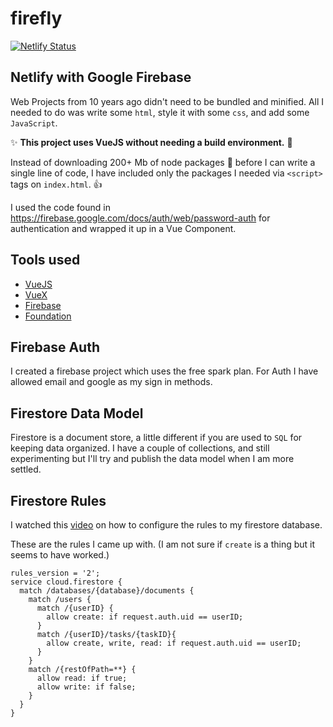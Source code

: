 # firefly

[![Netlify Status](https://api.netlify.com/api/v1/badges/9a02fef1-3e25-4371-915b-962839ea7dae/deploy-status)](https://app.netlify.com/sites/eager-roentgen-a14dbd/deploys)

## Netlify with Google Firebase

Web Projects from 10 years ago didn't need to be bundled and minified. All I needed to do was write some `html`, style it with some `css`, and add some `JavaScript`.

:sparkles: __This project uses VueJS without needing a build environment.__ :star2:

Instead of downloading 200+ Mb of node packages :poop: before I can write a single line of code, I have included only the packages I needed via `<script>` tags on `index.html`. :thumbsup:

I used the code found in https://firebase.google.com/docs/auth/web/password-auth for authentication and wrapped it up in a Vue Component. 


## Tools used

* [VueJS](https://vuejs.org/v2/guide/index.html)
* [VueX](https://vuex.vuejs.org/)
* [Firebase](https://firebase.google.com/docs/web/setup#add-sdks-initialize)
* [Foundation](https://foundation.zurb.com/)


## Firebase Auth
I created a firebase project which uses the free spark plan. 
For Auth I have allowed email and google as my sign in methods.

## Firestore Data Model
Firestore is a document store, a little different if you are used to `SQL` for keeping data organized.
I have a couple of collections, and still experimenting but I'll try and publish the data model when I am more settled.

## Firestore Rules

I watched this [video](https://www.youtube.com/watch?v=eW5MdE3ZcAw) on how to configure the rules to my firestore database. 

These are the rules I came up with. (I am not sure if `create` is a thing but it seems to have worked.)

```
rules_version = '2';
service cloud.firestore {
  match /databases/{database}/documents {
    match /users {
      match /{userID} {
        allow create: if request.auth.uid == userID;
      }
      match /{userID}/tasks/{taskID}{
        allow create, write, read: if request.auth.uid == userID;
      }
    }
    match /{restOfPath=**} {
      allow read: if true;
      allow write: if false;
    }
  }
}
```